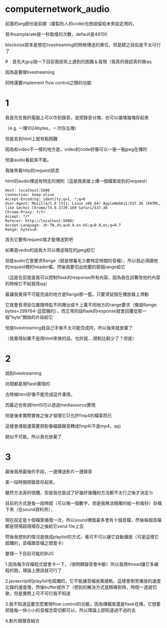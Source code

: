 # computernetwork_audio

  前面的arg部份是前期（複製別人的code)也想說留給未來設定用的，
  
  其中samplerate是一秒取樣的次數，default是44100
  
  blocksize原本是想在livestreaming的時候傳送的單位，但是總之目前是不太可行了
  
  
  #　首先大guy說一下目前我技術上遇到的困難＆發現（我真的很認真的做qq
  
  因為是要做livestreaming
  
  同時還要implement flow control之類的功能
  
  # 1
  我首先在我的電腦上可以作到錄音，並把錄音分塊，也可以幾塊幾塊存起來
  
  （e.g. 一塊1024bytes，一次存五塊）
  
  但是丟到html上就有點困難
  
  因為和video不一樣的地方是，video的code好像可以一張一張jpeg在傳的
  
  但是audio看起來不能。
  
  我後來看http的request訊息
  
  html的audio傳送有特定的規則（這是我直接上傳一個檔案收到的request）
  
    Host: localhost:5000
    Connection: keep-alive
    Accept-Encoding: identity;q=1, *;q=0
    User-Agent: Mozilla/5.0 (X11; Linux x86_64) AppleWebKit/537.36 (KHTML, like Gecko) Chrome/74.0.3729.169 Safari/537.36
    Chrome-Proxy: frfr
    Accept: */*
    Referer: http://localhost:5000/
    Accept-Language: zh-TW,zh;q=0.9,en-US;q=0.8,en;q=0.7
    Range: bytes=0-
  
  
  首先它要有request我才能傳送對吧
  
  如果是vedio的話我大可以傳送現在的jpeg給它
  
  但是audio它會要求Range（就是很龜毛ㄉ要特定時間的音檔），所以我必須讀他的request裡的header檔，然後我要切出他要的那個range給它
  
  （這是在前提是我可以控制flask的response所有內容，因為我在試著改他的內容的時候它不給我改qq）
  
  最讓我覺得不可能完成的地方是Range那一籃，只要滑鼠按在播放器上滑動
  
  它就會音滑鼠位置隨時監不同爆出成千上萬不同地方的range要求（像是Range: bytes=299764-這麼醜的），而正常的話flask的response就會回覆從那一個"byte"開始的片段給它
  
  但是livestreaming我自己手做不太可能完成阿，所以後來就放棄了
  
  （我覺得如果不是用html來做的話，也許就....限制比較少了？但是）
  
  # 2
  說到livestreaming
  
  坊間都是用flash實現的
  
  古時候html好像不能完成這件事情，
  
  而最近也有說html5可以透過mediasource實現
  
  但是後來實際實做之後才發現它只允許fmp4的檔案而已
  
  這樣會導致還需要把影像檔跟聲音轉成fmp4(不是mp4，qq)
  
  貌似不可能，所以我也放棄了
  
  # 3
  最後我用最後的手段，一邊傳送影片一邊錄音
  
  美一段時間把錄音存起來，
  
  雖然方法真的很爛，但是我也是試了好幾好幾種的方法都不太行之後才決定ㄉ
  
  目前的方式是每一段時間（可以條一個數字，但是我無法精確的給一秒兩秒）存檔下來（在sound資料夾），
  
  現在設定是十個檔案循環一次，所以sound裡面最多會有十個音檔，然後每個音檔都是現場路現場存之後給它send file上去
  
  然後我想到的情況是做成playlist的方式，看可不可以讓它自動播放（可是這樣它超爛的，音檔跟音檔之間會卡）
  
  整理一下目前可能的BUG

  1.因為每次存檔程式就會卡一下，（很明顯錄音會中斷）所以我用thread讓它多線程的跑，理論上應該就可行了
  
  2.javascript的playlist也超爛的，它不能讓音檔吳鳳接軌，這樣會倒至播放的速度比錄的速度慢，然後buffer就炸了（想到的解決方式是精確對時，時間一道就切歌，但是實際上可不可行我不知道
  
  3.我不知道這要怎麼實現flow control的功能，因為傳檔案還是flask在傳，它想要把我每一快小小的音檔怎麼切都可以，所以理論上部知道過不過的去
  
  4.影片跟聲音結合
